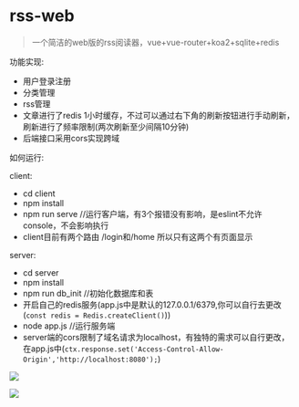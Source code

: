 # rss-web
> 一个简洁的web版的rss阅读器，vue+vue-router+koa2+sqlite+redis

功能实现:
- 用户登录注册
- 分类管理
- rss管理
- 文章进行了redis 1小时缓存，不过可以通过右下角的刷新按钮进行手动刷新，刷新进行了频率限制(两次刷新至少间隔10分钟)
- 后端接口采用cors实现跨域

如何运行:

client:
  - cd client
  - npm install
  - npm run serve //运行客户端，有3个报错没有影响，是eslint不允许console，不会影响执行
  - client目前有两个路由 /login和/home 所以只有这两个有页面显示
  
  
server:
  - cd server
  - npm install 
  - npm run db_init //初始化数据库和表
  - 开启自己的redis服务(app.js中是默认的127.0.0.1/6379,你可以自行去更改(`const redis = Redis.createClient()`))
  - node app.js //运行服务端
  - server端的cors限制了域名请求为localhost，有独特的需求可以自行更改，在app.js中(`ctx.response.set('Access-Control-Allow-Origin','http://localhost:8080');`)




![](https://upload-images.jianshu.io/upload_images/14069474-076755df5e25f5b0.png?imageMogr2/auto-orient/strip%7CimageView2/2/w/1240)

![](https://upload-images.jianshu.io/upload_images/14069474-699465687ea12d88.png?imageMogr2/auto-orient/strip%7CimageView2/2/w/1240)
